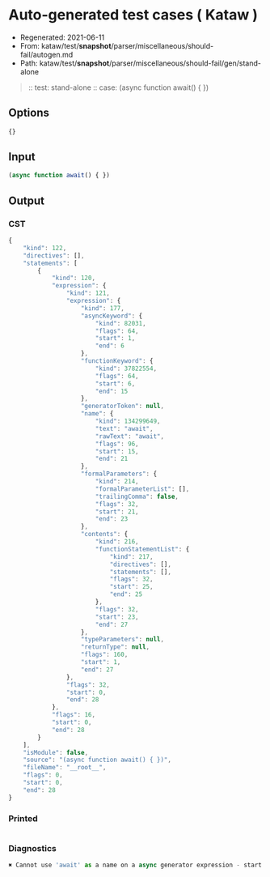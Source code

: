 # Auto-generated test cases ( Kataw )
- Regenerated: 2021-06-11
- From: kataw/test/__snapshot__/parser/miscellaneous/should-fail/autogen.md
- Path: kataw/test/__snapshot__/parser/miscellaneous/should-fail/gen/stand-alone
> :: test: stand-alone
> :: case: (async function await() { })
## Options

`````js
{}
`````
## Input

`````js
(async function await() { })
`````
## Output

### CST

```javascript
{
    "kind": 122,
    "directives": [],
    "statements": [
        {
            "kind": 120,
            "expression": {
                "kind": 121,
                "expression": {
                    "kind": 177,
                    "asyncKeyword": {
                        "kind": 82031,
                        "flags": 64,
                        "start": 1,
                        "end": 6
                    },
                    "functionKeyword": {
                        "kind": 37822554,
                        "flags": 64,
                        "start": 6,
                        "end": 15
                    },
                    "generatorToken": null,
                    "name": {
                        "kind": 134299649,
                        "text": "await",
                        "rawText": "await",
                        "flags": 96,
                        "start": 15,
                        "end": 21
                    },
                    "formalParameters": {
                        "kind": 214,
                        "formalParameterList": [],
                        "trailingComma": false,
                        "flags": 32,
                        "start": 21,
                        "end": 23
                    },
                    "contents": {
                        "kind": 216,
                        "functionStatementList": {
                            "kind": 217,
                            "directives": [],
                            "statements": [],
                            "flags": 32,
                            "start": 25,
                            "end": 25
                        },
                        "flags": 32,
                        "start": 23,
                        "end": 27
                    },
                    "typeParameters": null,
                    "returnType": null,
                    "flags": 160,
                    "start": 1,
                    "end": 27
                },
                "flags": 32,
                "start": 0,
                "end": 28
            },
            "flags": 16,
            "start": 0,
            "end": 28
        }
    ],
    "isModule": false,
    "source": "(async function await() { })",
    "fileName": "__root__",
    "flags": 0,
    "start": 0,
    "end": 28
}
```

### Printed

```javascript

```

### Diagnostics

```javascript
✖ Cannot use 'await' as a name on a async generator expression - start: 15, end: 21

```

